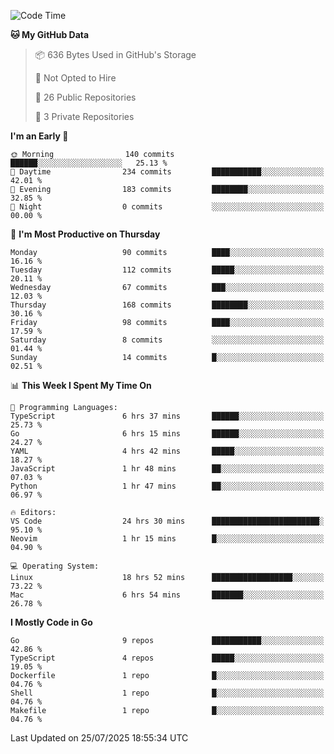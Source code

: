 <!--START_SECTION:waka-->
![Code Time](http://img.shields.io/badge/Code%20Time-1%2C367%20hrs%202%20mins-blue)

**🐱 My GitHub Data** 

> 📦 636 Bytes Used in GitHub's Storage 
 > 
> 🚫 Not Opted to Hire
 > 
> 📜 26 Public Repositories 
 > 
> 🔑 3 Private Repositories 
 > 
**I'm an Early 🐤** 

```text
🌞 Morning                140 commits         ██████░░░░░░░░░░░░░░░░░░░   25.13 % 
🌆 Daytime                234 commits         ███████████░░░░░░░░░░░░░░   42.01 % 
🌃 Evening                183 commits         ████████░░░░░░░░░░░░░░░░░   32.85 % 
🌙 Night                  0 commits           ░░░░░░░░░░░░░░░░░░░░░░░░░   00.00 % 
```
📅 **I'm Most Productive on Thursday** 

```text
Monday                   90 commits          ████░░░░░░░░░░░░░░░░░░░░░   16.16 % 
Tuesday                  112 commits         █████░░░░░░░░░░░░░░░░░░░░   20.11 % 
Wednesday                67 commits          ███░░░░░░░░░░░░░░░░░░░░░░   12.03 % 
Thursday                 168 commits         ████████░░░░░░░░░░░░░░░░░   30.16 % 
Friday                   98 commits          ████░░░░░░░░░░░░░░░░░░░░░   17.59 % 
Saturday                 8 commits           ░░░░░░░░░░░░░░░░░░░░░░░░░   01.44 % 
Sunday                   14 commits          █░░░░░░░░░░░░░░░░░░░░░░░░   02.51 % 
```


📊 **This Week I Spent My Time On** 

```text
💬 Programming Languages: 
TypeScript               6 hrs 37 mins       ██████░░░░░░░░░░░░░░░░░░░   25.73 % 
Go                       6 hrs 15 mins       ██████░░░░░░░░░░░░░░░░░░░   24.27 % 
YAML                     4 hrs 42 mins       █████░░░░░░░░░░░░░░░░░░░░   18.27 % 
JavaScript               1 hr 48 mins        ██░░░░░░░░░░░░░░░░░░░░░░░   07.03 % 
Python                   1 hr 47 mins        ██░░░░░░░░░░░░░░░░░░░░░░░   06.97 % 

🔥 Editors: 
VS Code                  24 hrs 30 mins      ████████████████████████░   95.10 % 
Neovim                   1 hr 15 mins        █░░░░░░░░░░░░░░░░░░░░░░░░   04.90 % 

💻 Operating System: 
Linux                    18 hrs 52 mins      ██████████████████░░░░░░░   73.22 % 
Mac                      6 hrs 54 mins       ███████░░░░░░░░░░░░░░░░░░   26.78 % 
```

**I Mostly Code in Go** 

```text
Go                       9 repos             ███████████░░░░░░░░░░░░░░   42.86 % 
TypeScript               4 repos             █████░░░░░░░░░░░░░░░░░░░░   19.05 % 
Dockerfile               1 repo              █░░░░░░░░░░░░░░░░░░░░░░░░   04.76 % 
Shell                    1 repo              █░░░░░░░░░░░░░░░░░░░░░░░░   04.76 % 
Makefile                 1 repo              █░░░░░░░░░░░░░░░░░░░░░░░░   04.76 % 
```




 Last Updated on 25/07/2025 18:55:34 UTC
<!--END_SECTION:waka-->

